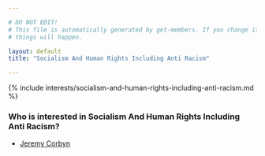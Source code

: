 ```yaml
---

# DO NOT EDIT!
# This file is automatically generated by get-members. If you change it, bad
# things will happen.

layout: default
title: "Socialism And Human Rights Including Anti Racism"

---
```


{% include interests/socialism-and-human-rights-including-anti-racism.md %}

### Who is interested in Socialism And Human Rights Including Anti Racism?


* [Jeremy Corbyn](../members/jeremy-corbyn.html)
